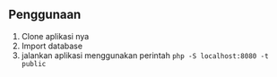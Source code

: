 ## Penggunaan

1. Clone aplikasi nya
2. Import database
3. jalankan aplikasi menggunakan perintah `php -S localhost:8080 -t public`
